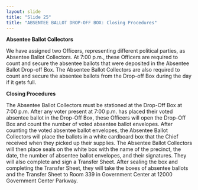 ```yaml
---
layout: slide
title: "Slide 25"
title: "ABSENTEE BALLOT DROP-OFF BOX: Closing Procedures"
---
```


**Absentee Ballot Collectors**

We have assigned two Officers, representing different political parties, as Absentee Ballot Collectors. At 7:00 p.m., these Officers are required to count and secure the absentee ballots that were deposited in the Absentee Ballot Drop-off Box. The Absentee Ballot Collectors are also required to count and secure the absentee ballots from the Drop-off Box during the day if it gets full.

**Closing Procedures**

The Absentee Ballot Collectors must be stationed at the Drop-Off Box at 7:00 p.m. After any voter present at 7:00 p.m. has placed their voted absentee ballot in the Drop-Off Box, these Officers will open the Drop-Off Box and count the number of voted absentee ballot envelopes. After counting the voted absentee ballot envelopes, the Absentee Ballot Collectors will place the ballots in a white cardboard box that the Chief received when they picked up their supplies. The Absentee Ballot Collectors will then place seals on the white box with the name of the precinct, the date, the number of absentee ballot envelopes, and their signatures. They will also complete and sign a Transfer Sheet. After sealing the box and completing the Transfer Sheet, they will take the boxes of absentee ballots and the Transfer Sheet to Room 339 in Government Center at 12000 Government Center Parkway.
